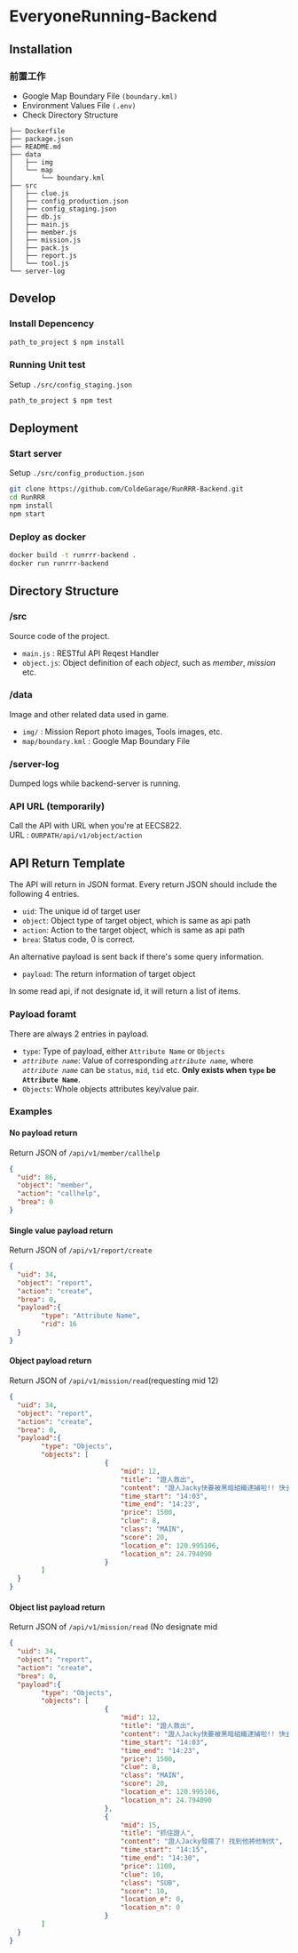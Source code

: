 # EveryoneRunning-Backend

## Installation
### 前置工作
* Google Map Boundary File `(boundary.kml)`
* Environment Values File `(.env)`
* Check Directory Structure
```
├── Dockerfile
├── package.json
├── README.md
├── data
│   ├── img
│   └── map
│       └── boundary.kml
├── src
│   ├── clue.js
│   ├── config_production.json
│   ├── config_staging.json
│   ├── db.js
│   ├── main.js
│   ├── member.js
│   ├── mission.js
│   ├── pack.js
│   ├── report.js
│   └── tool.js
└── server-log
```
## Develop
### Install Depencency
```bash
path_to_project $ npm install
```
### Running Unit test
Setup `./src/config_staging.json`
```bash
path_to_project $ npm test
```
## Deployment
### Start server
Setup `./src/config_production.json`

```bash
git clone https://github.com/ColdeGarage/RunRRR-Backend.git
cd RunRRR
npm install
npm start
```

### Deploy as docker
```bash
docker build -t runrrr-backend .
docker run runrrr-backend
```



## Directory Structure
### /src
Source code of the project. <br>
* `main.js` : RESTful API Reqest Handler
* `object.js`: Object definition of each *object*, such as *member*, *mission* etc.

### /data
Image and other related data used in game. <br>
* `img/` : Mission Report photo images, Tools images, etc.
* `map/boundary.kml` : Google Map Boundary File

### /server-log
Dumped logs while backend-server is running.

### API URL (temporarily)
Call the API with URL when you're at EECS822. <br>
URL : `OURPATH/api/v1/object/action`

## API Return Template
The API will return in JSON format.
Every return JSON should include the following 4 entries.<br>
* `uid`: The unique id of target user
* `object`: Object type of target object, which is same as api path
* `action`: Action to the target object, which is same as api path
* `brea`: Status code, 0 is correct.

An alternative payload is sent back if there's some query information.
* `payload`: The return information of target object

In some read api, if not designate id, it will return a list of items.

### Payload foramt
There are always 2 entries in payload.
* `type`: Type of payload, either `Attribute Name` or `Objects`
* *`attribute name`*: Value of corresponding *`attribute name`*, where *`attribute name`* can be `status`,  `mid`, `tid` etc. **Only exists when `type` be `Attribute Name`**.
* `Objects`: Whole objects attributes key/value pair.

### Examples
#### No payload return 
Return JSON of  `/api/v1/member/callhelp` 
```JSON
{ 
  "uid": 86,
  "object": "member",
  "action": "callhelp",
  "brea": 0
}
```

#### Single value payload return
Return JSON of  `/api/v1/report/create` 
```JSON
{ 
  "uid": 34,
  "object": "report",
  "action": "create",
  "brea": 0,
  "payload":{
        "type": "Attribute Name",
        "rid": 16
  }
}
```

#### Object payload return
Return JSON of  `/api/v1/mission/read`(requesting mid 12) 
```JSON
{ 
  "uid": 34,
  "object": "report",
  "action": "create",
  "brea": 0,
  "payload":{
        "type": "Objects",
        "objects": [
                        {
                            "mid": 12,
                            "title": "證人救出",
                            "content": "證人Jacky快要被黑暗組織逮捕啦!! 快去湖心亭將Jacky帶回總部 blah blah blah",
                            "time_start": "14:03",
                            "time_end": "14:23",
                            "price": 1500,
                            "clue": 8,
                            "class": "MAIN",
                            "score": 20,
                            "location_e": 120.995106,
                            "location_n": 24.794090
                        }
        ]
  }     
}
```

#### Object list payload return
Return JSON of  `/api/v1/mission/read` (No designate mid
```JSON
{ 
  "uid": 34,
  "object": "report",
  "action": "create",
  "brea": 0,
  "payload":{
        "type": "Objects",
        "objects": [
                        {
                            "mid": 12,
                            "title": "證人救出",
                            "content": "證人Jacky快要被黑暗組織逮捕啦!! 快去湖心亭將Jacky帶回總部 blah blah blah",
                            "time_start": "14:03",
                            "time_end": "14:23",
                            "price": 1500,
                            "clue": 8,
                            "class": "MAIN",
                            "score": 20,
                            "location_e": 120.995106,
                            "location_n": 24.794090
                        },
                        {
                            "mid": 15,
                            "title": "抓住證人",
                            "content": "證人Jacky發瘋了! 找到他將他制伏",
                            "time_start": "14:15",
                            "time_end": "14:30",
                            "price": 1100,
                            "clue": 10,
                            "class": "SUB",
                            "score": 10,
                            "location_e": 0,
                            "location_n": 0
                        }
        ]
  }
}
```




